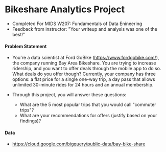 # Bikeshare Analytics Project
* Completed For MIDS W207: Fundamentals of Data Enineering
* Feedback from instructor: "Your writeup and analysis was one of the best!"

#### Problem Statement

- You're a data scientist at Ford GoBike (https://www.fordgobike.com/), the
  company running Bay Area Bikeshare. You are trying to increase ridership, and
  you want to offer deals through the mobile app to do so. What deals do you
  offer though? Currently, your company has three options: a flat price for a
  single one-way trip, a day pass that allows unlimited 30-minute rides for 24
  hours and an annual membership. 

- Through this project, you will answer these questions: 
  * What are the 5 most popular trips that you would call "commuter trips"?
  * What are your recommendations for offers (justify based on your findings)?
  

#### Data
- https://cloud.google.com/bigquery/public-data/bay-bike-share 
